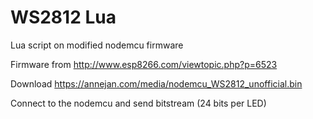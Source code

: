 # WS2812 Lua
Lua script on modified nodemcu firmware

Firmware from http://www.esp8266.com/viewtopic.php?p=6523

Download https://annejan.com/media/nodemcu_WS2812_unofficial.bin

Connect to the nodemcu and send bitstream (24 bits per LED)
